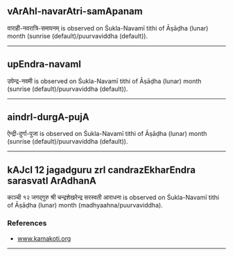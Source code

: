 ## vArAhI-navarAtri-samApanam

वाराही-नवरात्रि-समापनम् is observed on Śukla-Navamī tithi of Āṣāḍha (lunar) month (sunrise (default)/puurvaviddha (default)).


---
## upEndra-navamI

उपेन्द्र-नवमी is observed on Śukla-Navamī tithi of Āṣāḍha (lunar) month (sunrise (default)/puurvaviddha (default)).


---
## aindrI-durgA-pujA

ऐन्द्री-दुर्गा-पुजा is observed on Śukla-Navamī tithi of Āṣāḍha (lunar) month (sunrise (default)/puurvaviddha (default)).


---
## kAJcI 12 jagadguru zrI candrazEkharEndra sarasvatI ArAdhanA

काञ्ची १२ जगद्गुरु श्री चन्द्रशेखरेन्द्र सरस्वती आराधना is observed on Śukla-Navamī tithi of Āṣāḍha (lunar) month (madhyaahna/puurvaviddha).


### References
* www.kamakoti.org

---
